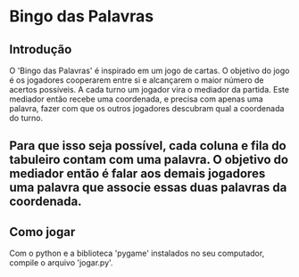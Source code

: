 # Bingo das Palavras
## Introdução
O 'Bingo das Palavras' é inspirado em um jogo de cartas. O objetivo do jogo é os jogadores cooperarem entre si e alcançarem o maior número de acertos possíveis.
A cada turno um jogador vira o mediador da partida. Este mediador então recebe uma coordenada, e precisa com apenas uma palavra, fazer com que os outros jogadores descubram qual a coordenada do turno. 

Para que isso seja possível, cada coluna e fila do tabuleiro contam com uma palavra. O objetivo do mediador então é falar aos demais jogadores uma palavra que associe essas duas palavras da coordenada. 
---
## Como jogar
Com o python e a biblioteca 'pygame' instalados no seu computador, compile o arquivo 'jogar.py'. 